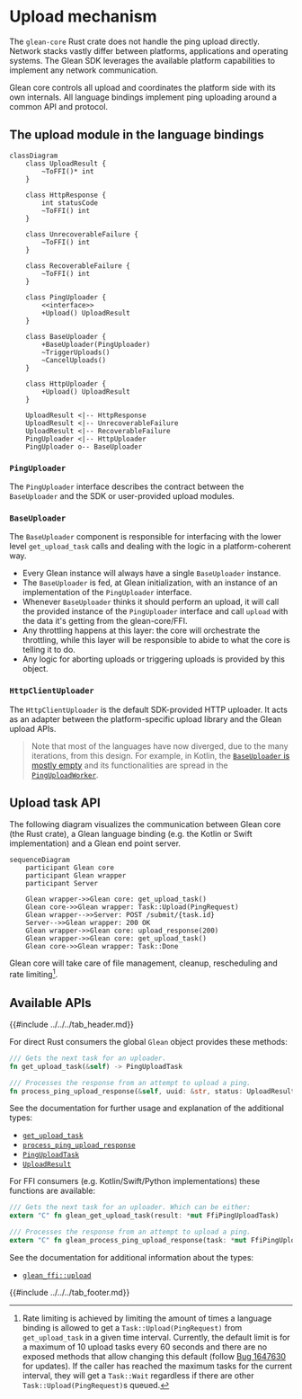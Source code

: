 # Upload mechanism

The `glean-core` Rust crate does not handle the ping upload directly.
Network stacks vastly differ between platforms, applications and operating systems.
The Glean SDK leverages the available platform capabilities to implement any network communication.

Glean core controls all upload and coordinates the platform side with its own internals.
All language bindings implement ping uploading around a common API and protocol.

## The upload module in the language bindings

```mermaid
classDiagram
    class UploadResult {
        ~ToFFI()* int
    }

    class HttpResponse {
        int statusCode
        ~ToFFI() int
    }

    class UnrecoverableFailure {
        ~ToFFI() int
    }

    class RecoverableFailure {
        ~ToFFI() int
    }

    class PingUploader {
        <<interface>>
        +Upload() UploadResult
    }

    class BaseUploader {
        +BaseUploader(PingUploader)
        ~TriggerUploads()
        ~CancelUploads()
    }

    class HttpUploader {
        +Upload() UploadResult
    }

    UploadResult <|-- HttpResponse
    UploadResult <|-- UnrecoverableFailure
    UploadResult <|-- RecoverableFailure
    PingUploader <|-- HttpUploader
    PingUploader o-- BaseUploader

```

### `PingUploader`
The `PingUploader` interface describes the contract between the `BaseUploader` and the SDK or user-provided upload modules.

### `BaseUploader`
The `BaseUploader` component is responsible for interfacing with the lower level `get_upload_task` calls and dealing with the logic in a platform-coherent way.

  * Every Glean instance will always have a single `BaseUploader` instance.
  * The `BaseUploader` is fed, at Glean initialization, with an instance of an implementation of the `PingUploader` interface.
  * Whenever `BaseUploader` thinks it should perform an upload, it will call the provided instance of the `PingUploader` interface and call `upload` with the data it's getting from the glean-core/FFI.
  * Any throttling happens at this layer: the core will orchestrate the throttling, while this layer will be responsible to abide to what the core is telling it to do.
  * Any logic for aborting uploads or triggering uploads is provided by this object.

### `HttpClientUploader`
The `HttpClientUploader` is the default SDK-provided HTTP uploader. It acts as an adapter between the platform-specific upload library and the Glean upload APIs.

> Note that most of the languages have now diverged, due to the many iterations, from this design. For example, in Kotlin, the [`BaseUploader` is mostly empty](https://searchfox.org/glean/source/glean-core/android/src/main/java/mozilla/telemetry/glean/net/BaseUploader.kt) and its functionalities are spread in the [`PingUploadWorker`](https://searchfox.org/glean/source/glean-core/android/src/main/java/mozilla/telemetry/glean/scheduler/PingUploadWorker.kt).

## Upload task API

The following diagram visualizes the communication between Glean core (the Rust crate),
a Glean language binding (e.g. the Kotlin or Swift implementation) and a Glean end point server.

```mermaid
sequenceDiagram
    participant Glean core
    participant Glean wrapper
    participant Server

    Glean wrapper->>Glean core: get_upload_task()
    Glean core->>Glean wrapper: Task::Upload(PingRequest)
    Glean wrapper-->>Server: POST /submit/{task.id}
    Server-->>Glean wrapper: 200 OK
    Glean wrapper->>Glean core: upload_response(200)
    Glean wrapper->>Glean core: get_upload_task()
    Glean core->>Glean wrapper: Task::Done
```

Glean core will take care of file management, cleanup, rescheduling and rate limiting[^1].

[^1]: Rate limiting is achieved by limiting the amount of times a language binding is allowed to get a `Task::Upload(PingRequest)` from `get_upload_task` in a given time interval. Currently, the default limit is for a maximum of 10 upload tasks every 60 seconds and there are no exposed methods that allow changing this default (follow [Bug 1647630](https://bugzilla.mozilla.org/show_bug.cgi?id=1647630) for updates). If the caller has reached the maximum tasks for the current interval, they will get a `Task::Wait` regardless if there are other `Task::Upload(PingRequest)`s queued.

## Available APIs

{{#include ../../../tab_header.md}}

<div data-lang="Rust" class="tab">

For direct Rust consumers the global `Glean` object provides these methods:

```rust
/// Gets the next task for an uploader.
fn get_upload_task(&self) -> PingUploadTask

/// Processes the response from an attempt to upload a ping.
fn process_ping_upload_response(&self, uuid: &str, status: UploadResult)
```

See the documentation for further usage and explanation of the additional types:

* [`get_upload_task`](../../../../docs/glean_core/struct.Glean.html#method.get_upload_task)
* [`process_ping_upload_response`](../../../../docs/glean_core/struct.Glean.html#method.process_ping_upload_response)
* [`PingUploadTask`](../../../../docs/glean_core/upload/enum.PingUploadTask.html)
* [`UploadResult`](../../../../docs/glean_core/upload/enum.UploadResult.html)

</div>

<div data-lang="FFI" class="tab">

For FFI consumers (e.g. Kotlin/Swift/Python implementations) these functions are available:

```rust
/// Gets the next task for an uploader. Which can be either:
extern "C" fn glean_get_upload_task(result: *mut FfiPingUploadTask)

/// Processes the response from an attempt to upload a ping.
extern "C" fn glean_process_ping_upload_response(task: *mut FfiPingUploadTask, status: u32)
```

See the documentation for additional information about the types:

* [`glean_ffi::upload`](../../../../docs/glean_ffi/upload/index.html)

</div>

{{#include ../../../tab_footer.md}}
